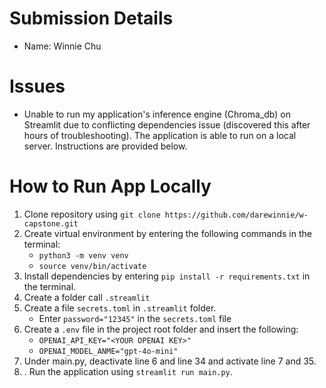 # Submission Details

- Name: Winnie Chu

# Issues

- Unable to run my application's inference engine (Chroma_db) on Streamlit due to conflicting dependencies issue (discovered this after hours of troubleshooting). The application is able to run on a local server. Instructions are provided below.
  
# How to Run App Locally

1. Clone repository using `git clone https://github.com/darewinnie/w-capstone.git`
2. Create virtual environment by entering the following commands in the terminal:
   - `python3 -m venv venv`
   - `source venv/bin/activate`
3. Install dependencies by entering `pip install -r requirements.txt` in the terminal.
4. Create a folder call `.streamlit`
5. Create a file `secrets.toml` in `.streamlit` folder.
   - Enter `password="12345"` in the `secrets.toml` file
6. Create a `.env` file in the project root folder and insert the following:
   - `OPENAI_API_KEY="<YOUR OPENAI KEY>"`
   - `OPENAI_MODEL_ANME="gpt-4o-mini"`
7. Under main.py, deactivate line 6 and line 34 and activate line 7 and 35.
8. . Run the application using `streamlit run main.py`.
